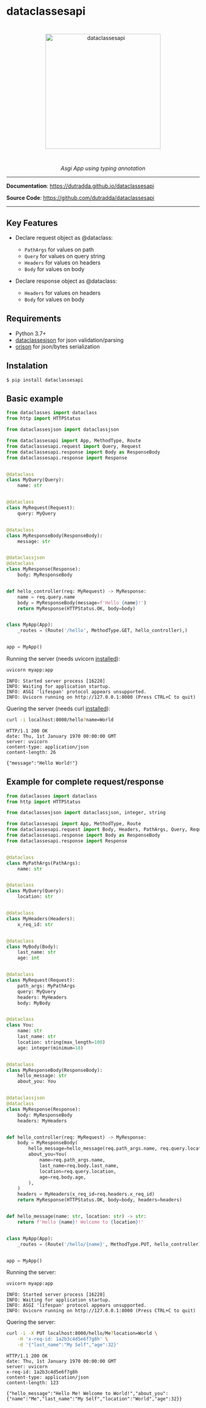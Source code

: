 # dataclassesapi

<p align="center" style="margin: 3em">
  <a href="https://github.com/dutradda/dataclassesapi">
    <img src="https://dutradda.github.io/dataclassesapi/dataclassesapi.svg" alt="dataclassesapi" width="300"/>
  </a>
</p>

<p align="center">
    <em>Asgi App using typing annotation</b></em>
</p>

---

**Documentation**: <a href="https://dutradda.github.io/dataclassesapi" target="_blank">https://dutradda.github.io/dataclassesapi</a>

**Source Code**: <a href="https://github.com/dutradda/dataclassesapi" target="_blank">https://github.com/dutradda/dataclassesapi</a>

---


## Key Features

- Declare request object as @dataclass:
    + `PathArgs` for values on path
    + `Query` for values on query string
    + `Headers` for values on headers
    + `Body` for values on body

- Declare response object as @dataclass:
    + `Headers` for values on headers
    + `Body` for values on body


## Requirements

 - Python 3.7+
 - [dataclassesjson](https://github.com/dutradda/dataclassesjson) for json validation/parsing
 - [orjson](https://github.com/ijl/orjson) for json/bytes serialization


## Instalation
```
$ pip install dataclassesapi
```


## Basic example

```python
from dataclasses import dataclass
from http import HTTPStatus

from dataclassesjson import dataclassjson

from dataclassesapi import App, MethodType, Route
from dataclassesapi.request import Query, Request
from dataclassesapi.response import Body as ResponseBody
from dataclassesapi.response import Response


@dataclass
class MyQuery(Query):
    name: str


@dataclass
class MyRequest(Request):
    query: MyQuery


@dataclass
class MyResponseBody(ResponseBody):
    message: str


@dataclassjson
@dataclass
class MyResponse(Response):
    body: MyResponseBody


def hello_controller(req: MyRequest) -> MyResponse:
    name = req.query.name
    body = MyResponseBody(message=f'Hello {name}!')
    return MyResponse(HTTPStatus.OK, body=body)


class MyApp(App):
    _routes = (Route('/hello', MethodType.GET, hello_controller),)


app = MyApp()

```

Running the server (needs uvicorn [installed](https://www.uvicorn.org)):

```bash
uvicorn myapp:app

```

```
INFO: Started server process [16220]
INFO: Waiting for application startup.
INFO: ASGI 'lifespan' protocol appears unsupported.
INFO: Uvicorn running on http://127.0.0.1:8000 (Press CTRL+C to quit)

```

Quering the server (needs curl [installed](https://curl.haxx.se/docs/install.html)):

```bash
curl -i localhost:8000/hello?name=World

```

```
HTTP/1.1 200 OK
date: Thu, 1st January 1970 00:00:00 GMT
server: uvicorn
content-type: application/json
content-length: 26

{"message":"Hello World!"}

```


## Example for complete request/response

```python
from dataclasses import dataclass
from http import HTTPStatus

from dataclassesjson import dataclassjson, integer, string

from dataclassesapi import App, MethodType, Route
from dataclassesapi.request import Body, Headers, PathArgs, Query, Request
from dataclassesapi.response import Body as ResponseBody
from dataclassesapi.response import Response


@dataclass
class MyPathArgs(PathArgs):
    name: str


@dataclass
class MyQuery(Query):
    location: str


@dataclass
class MyHeaders(Headers):
    x_req_id: str


@dataclass
class MyBody(Body):
    last_name: str
    age: int


@dataclass
class MyRequest(Request):
    path_args: MyPathArgs
    query: MyQuery
    headers: MyHeaders
    body: MyBody


@dataclass
class You:
    name: str
    last_name: str
    location: string(max_length=100)
    age: integer(minimum=18)


@dataclass
class MyResponseBody(ResponseBody):
    hello_message: str
    about_you: You


@dataclassjson
@dataclass
class MyResponse(Response):
    body: MyResponseBody
    headers: MyHeaders


def hello_controller(req: MyRequest) -> MyResponse:
    body = MyResponseBody(
        hello_message=hello_message(req.path_args.name, req.query.location),
        about_you=You(
            name=req.path_args.name,
            last_name=req.body.last_name,
            location=req.query.location,
            age=req.body.age,
        ),
    )
    headers = MyHeaders(x_req_id=req.headers.x_req_id)
    return MyResponse(HTTPStatus.OK, body=body, headers=headers)


def hello_message(name: str, location: str) -> str:
    return f'Hello {name}! Welcome to {location}!'


class MyApp(App):
    _routes = (Route('/hello/{name}', MethodType.PUT, hello_controller),)


app = MyApp()

```

Running the server:

```bash
uvicorn myapp:app

```

```
INFO: Started server process [16220]
INFO: Waiting for application startup.
INFO: ASGI 'lifespan' protocol appears unsupported.
INFO: Uvicorn running on http://127.0.0.1:8000 (Press CTRL+C to quit)

```

Quering the server:

```bash
curl -i -X PUT localhost:8000/hello/Me?location=World \
    -H 'x-req-id: 1a2b3c4d5e6f7g8h' \
    -d '{"last_name":"My Self","age":32}'

```

```
HTTP/1.1 200 OK
date: Thu, 1st January 1970 00:00:00 GMT
server: uvicorn
x-req-id: 1a2b3c4d5e6f7g8h
content-type: application/json
content-length: 123

{"hello_message":"Hello Me! Welcome to World!","about_you":{"name":"Me","last_name":"My Self","location":"World","age":32}}

```
